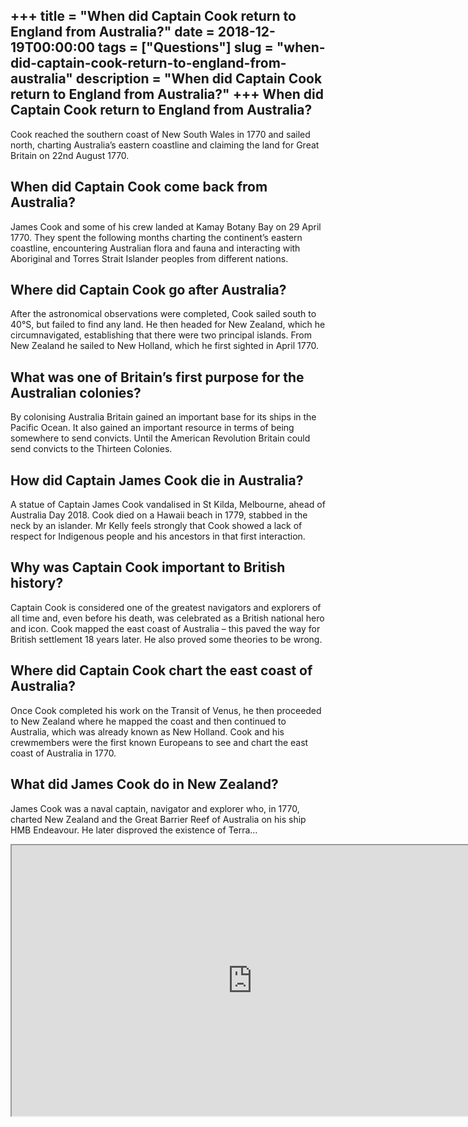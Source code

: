 +++
title = "When did Captain Cook return to England from Australia?"
date = 2018-12-19T00:00:00
tags = ["Questions"]
slug = "when-did-captain-cook-return-to-england-from-australia"
description = "When did Captain Cook return to England from Australia?"
+++
When did Captain Cook return to England from Australia?
-------------------------------------------------------

Cook reached the southern coast of New South Wales in 1770 and sailed north, charting Australia’s eastern coastline and claiming the land for Great Britain on 22nd August 1770.

When did Captain Cook come back from Australia?
-----------------------------------------------

James Cook and some of his crew landed at Kamay Botany Bay on 29 April 1770. They spent the following months charting the continent’s eastern coastline, encountering Australian flora and fauna and interacting with Aboriginal and Torres Strait Islander peoples from different nations.

Where did Captain Cook go after Australia?
------------------------------------------

After the astronomical observations were completed, Cook sailed south to 40°S, but failed to find any land. He then headed for New Zealand, which he circumnavigated, establishing that there were two principal islands. From New Zealand he sailed to New Holland, which he first sighted in April 1770.

What was one of Britain’s first purpose for the Australian colonies?
--------------------------------------------------------------------

By colonising Australia Britain gained an important base for its ships in the Pacific Ocean. It also gained an important resource in terms of being somewhere to send convicts. Until the American Revolution Britain could send convicts to the Thirteen Colonies.

How did Captain James Cook die in Australia?
--------------------------------------------

A statue of Captain James Cook vandalised in St Kilda, Melbourne, ahead of Australia Day 2018. Cook died on a Hawaii beach in 1779, stabbed in the neck by an islander. Mr Kelly feels strongly that Cook showed a lack of respect for Indigenous people and his ancestors in that first interaction.

Why was Captain Cook important to British history?
--------------------------------------------------

Captain Cook is considered one of the greatest navigators and explorers of all time and, even before his death, was celebrated as a British national hero and icon. Cook mapped the east coast of Australia – this paved the way for British settlement 18 years later. He also proved some theories to be wrong.

Where did Captain Cook chart the east coast of Australia?
---------------------------------------------------------

Once Cook completed his work on the Transit of Venus, he then proceeded to New Zealand where he mapped the coast and then continued to Australia, which was already known as New Holland. Cook and his crewmembers were the first known Europeans to see and chart the east coast of Australia in 1770.

What did James Cook do in New Zealand?
--------------------------------------

James Cook was a naval captain, navigator and explorer who, in 1770, charted New Zealand and the Great Barrier Reef of Australia on his ship HMB Endeavour. He later disproved the existence of Terra…

<iframe allow="accelerometer; autoplay; clipboard-write; encrypted-media; gyroscope; picture-in-picture" allowfullscreen="" class="__youtube_prefs__  epyt-is-override  no-lazyload" data-no-lazy="1" data-origheight="433" data-origwidth="770" data-skipgform_ajax_framebjll="" height="433" id="_ytid_32226" loading="lazy" src="https://www.youtube.com/embed/q_cOJgpk4ko?enablejsapi=1&autoplay=0&cc_load_policy=0&cc_lang_pref=&iv_load_policy=1&loop=0&modestbranding=0&rel=1&fs=1&playsinline=0&autohide=2&theme=dark&color=red&controls=1&" title="YouTube player" width="770"></iframe>